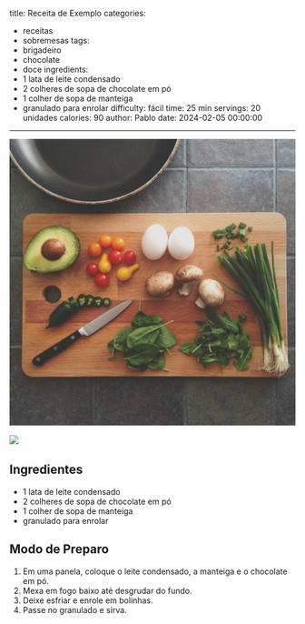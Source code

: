 title: Receita de Exemplo
categories:
  - receitas
  - sobremesas
tags:
  - brigadeiro
  - chocolate
  - doce
ingredients:
  - 1 lata de leite condensado
  - 2 colheres de sopa de chocolate em pó
  - 1 colher de sopa de manteiga
  - granulado para enrolar
difficulty: fácil
time: 25 min
servings: 20 unidades
calories: 90
author: Pablo
date: 2024-02-05 00:00:00
---
![Imagem exemplo](../images/legumes.jpg)

[![](https://markdown-videos-api.jorgenkh.no/youtube/dQw4w9WgXcQ)](https://youtu.be/dQw4w9WgXcQ)


## Ingredientes
- 1 lata de leite condensado  
- 2 colheres de sopa de chocolate em pó  
- 1 colher de sopa de manteiga  
- granulado para enrolar  

## Modo de Preparo
1. Em uma panela, coloque o leite condensado, a manteiga e o chocolate em pó.  
2. Mexa em fogo baixo até desgrudar do fundo.  
3. Deixe esfriar e enrole em bolinhas.  
4. Passe no granulado e sirva.
